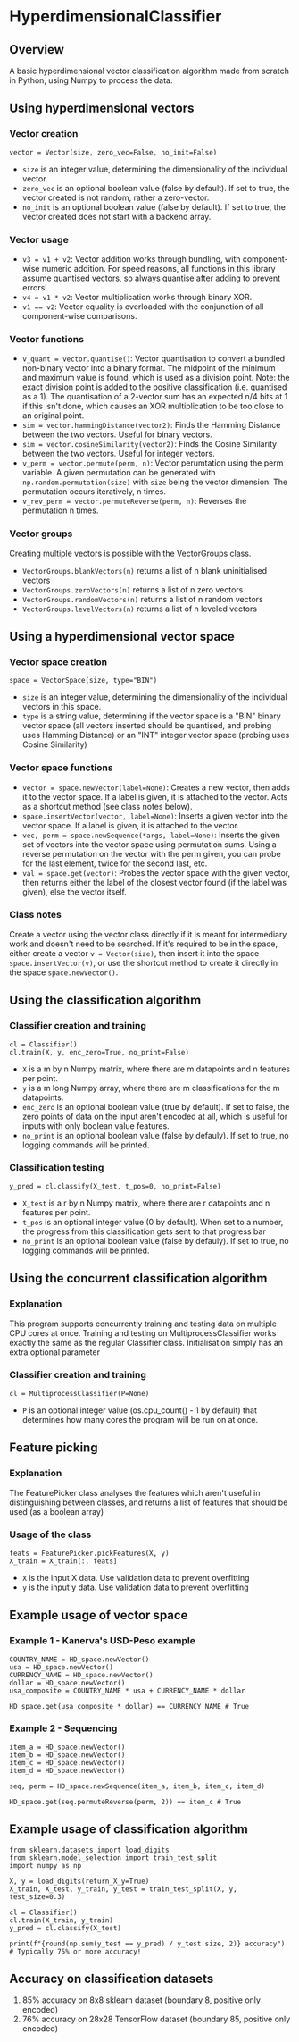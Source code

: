 # HyperdimensionalClassifier

## Overview
A basic hyperdimensional vector classification algorithm made from scratch in Python, using Numpy to process the data.

## Using hyperdimensional vectors

### Vector creation
```
vector = Vector(size, zero_vec=False, no_init=False)
```
- `size` is an integer value, determining the dimensionality of the individual vector.
- `zero_vec` is an optional boolean value (false by default). If set to true, the vector created is not random, rather a zero-vector.
- `no_init` is an optional boolean value (false by default). If set to true, the vector created does not start with a backend array.

### Vector usage
- `v3 = v1 + v2`: Vector addition works through bundling, with component-wise numeric addition. For speed reasons, all functions in this library assume quantised vectors, so always quantise after adding to prevent errors!
- `v4 = v1 * v2`: Vector multiplication works through binary XOR.
- `v1 == v2`: Vector equality is overloaded with the conjunction of all component-wise comparisons.

### Vector functions
- `v_quant = vector.quantise()`: Vector quantisation to convert a bundled non-binary vector into a binary format. The midpoint of the minimum and maximum value is found, which is used as a division point. Note: the exact division point is added to the positive classification (i.e. quantised as a 1). The quantisation of a 2-vector sum has an expected n/4 bits at 1 if this isn't done, which causes an XOR multiplication to be too close to an original point.
- `sim = vector.hammingDistance(vector2)`: Finds the Hamming Distance between the two vectors. Useful for binary vectors.
- `sim = vector.cosineSimilarity(vector2)`: Finds the Cosine Similarity between the two vectors. Useful for integer vectors.
- `v_perm = vector.permute(perm, n)`: Vector perumtation using the perm variable. A given permutation can be generated with `np.random.permutation(size)` with `size` being the vector dimension. The permutation occurs iteratively, n times.
- `v_rev_perm = vector.permuteReverse(perm, n)`: Reverses the permutation n times.

### Vector groups
Creating multiple vectors is possible with the VectorGroups class.
- `VectorGroups.blankVectors(n)` returns a list of n blank uninitialised vectors
- `VectorGroups.zeroVectors(n)` returns a list of n zero vectors
- `VectorGroups.randomVectors(n)` returns a list of n random vectors
- `VectorGroups.levelVectors(n)` returns a list of n leveled vectors

## Using a hyperdimensional vector space

### Vector space creation
```
space = VectorSpace(size, type="BIN")
```
- `size` is an integer value, determining the dimensionality of the individual vectors in this space.
- `type` is a string value, determining if the vector space is a "BIN" binary vector space (all vectors inserted should be quantised, and probing uses Hamming Distance) or an "INT" integer vector space (probing uses Cosine Similarity)

### Vector space functions
- `vector = space.newVector(label=None)`: Creates a new vector, then adds it to the vector space. If a label is given, it is attached to the vector. Acts as a shortcut method (see class notes below).
- `space.insertVector(vector, label=None)`: Inserts a given vector into the vector space. If a label is given, it is attached to the vector.
- `vec, perm = space.newSequence(*args, label=None)`: Inserts the given set of vectors into the vector space using permutation sums. Using a reverse permutation on the vector with the perm given, you can probe for the last element, twice for the second last, etc.
- `val = space.get(vector)`: Probes the vector space with the given vector, then returns either the label of the closest vector found (if the label was given), else the vector itself.

### Class notes
Create a vector using the vector class directly if it is meant for intermediary work and doesn't need to be searched. 
If it's required to be in the space, either create a vector `v = Vector(size)`, then insert it into the space `space.insertVector(v)`, or use the shortcut method to create it directly in the space `space.newVector()`.

## Using the classification algorithm

### Classifier creation and training
```
cl = Classifier()
cl.train(X, y, enc_zero=True, no_print=False)
```
- `X` is a m by n Numpy matrix, where there are m datapoints and n features per point.
- `y` is a m long Numpy array, where there are m classifications for the m datapoints.
- `enc_zero` is an optional boolean value (true by default). If set to false, the zero points of data on the input aren't encoded at all, which is useful for inputs with only boolean value features.
- `no_print` is an optional boolean value (false by defauly). If set to true, no logging commands will be printed.

### Classification testing
```
y_pred = cl.classify(X_test, t_pos=0, no_print=False)
```
- `X_test` is a r by n Numpy matrix, where there are r datapoints and n features per point.
- `t_pos` is an optional integer value (0 by default). When set to a number, the progress from this classification gets sent to that progress bar
- `no_print` is an optional boolean value (false by defauly). If set to true, no logging commands will be printed.

## Using the concurrent classification algorithm

### Explanation

This program supports concurrently training and testing data on multiple CPU cores at once. Training and testing on MultiprocessClassifier works exactly the same as the regular Classifier class. Initialisation simply has an extra optional parameter

### Classifier creation and training
```
cl = MultiprocessClassifier(P=None)
```
- `P` is an optional integer value (os.cpu_count() - 1 by default) that determines how many cores the program will be run on at once. 

## Feature picking

### Explanation

The FeaturePicker class analyses the features which aren't useful in distinguishing between classes, and returns a list of features that should be used (as a boolean array)

### Usage of the class
```
feats = FeaturePicker.pickFeatures(X, y)
X_train = X_train[:, feats]
```
- `X` is the input X data. Use validation data to prevent overfitting
- `y` is the input y data. Use validation data to prevent overfitting

## Example usage of vector space

### Example 1 - Kanerva's USD-Peso example
```
COUNTRY_NAME = HD_space.newVector()
usa = HD_space.newVector()
CURRENCY_NAME = HD_space.newVector()
dollar = HD_space.newVector()
usa_composite = COUNTRY_NAME * usa + CURRENCY_NAME * dollar

HD_space.get(usa_composite * dollar) == CURRENCY_NAME # True
```

### Example 2 - Sequencing
```
item_a = HD_space.newVector()
item_b = HD_space.newVector()
item_c = HD_space.newVector()
item_d = HD_space.newVector()

seq, perm = HD_space.newSequence(item_a, item_b, item_c, item_d)

HD_space.get(seq.permuteReverse(perm, 2)) == item_c # True
```

## Example usage of classification algorithm
```
from sklearn.datasets import load_digits
from sklearn.model_selection import train_test_split
import numpy as np 

X, y = load_digits(return_X_y=True)
X_train, X_test, y_train, y_test = train_test_split(X, y, test_size=0.3)

cl = Classifier()
cl.train(X_train, y_train)
y_pred = cl.classify(X_test)

print(f"{round(np.sum(y_test == y_pred) / y_test.size, 2)} accuracy") # Typically 75% or more accuracy!
```

## Accuracy on classification datasets
1) 85% accuracy on 8x8 sklearn dataset (boundary 8, positive only encoded)
2) 76% accuracy on 28x28 TensorFlow dataset (boundary 85, positive only encoded)

